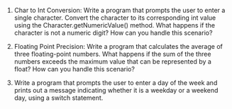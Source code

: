 1. Char to Int Conversion: Write a program that prompts the user to enter a single character. Convert the character to
   its
   corresponding int value using the Character.getNumericValue() method. What happens if the character is not a numeric
   digit? How can you handle this scenario?

2. Floating Point Precision: Write a program that calculates the average of three floating-point numbers. What happens
   if the sum of the three numbers exceeds the maximum value that can be represented by a float? How can you handle this
   scenario?

3. Write a program that prompts the user to enter a day of the week and prints out a message indicating whether it is a
   weekday or a weekend day, using a switch statement.